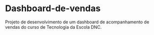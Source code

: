 # Dashboard-de-vendas
Projeto de desenvolvimento de um dashboard de acompanhamento de vendas do curso de Tecnologia da Escola DNC.
